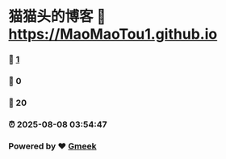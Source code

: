 # 猫猫头的博客 :link: https://MaoMaoTou1.github.io 
### :page_facing_up: [1](https://MaoMaoTou1.github.io/tag.html) 
### :speech_balloon: 0 
### :hibiscus: 20 
### :alarm_clock: 2025-08-08 03:54:47 
### Powered by :heart: [Gmeek](https://github.com/Meekdai/Gmeek)
